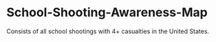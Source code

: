 # School-Shooting-Awareness-Map
Consists of all school shootings with 4+ casualties in the United States.
